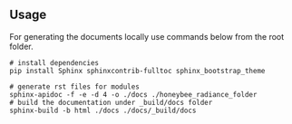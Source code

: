 
## Usage
For generating the documents locally use commands below from the root folder. 

```shell
# install dependencies
pip install Sphinx sphinxcontrib-fulltoc sphinx_bootstrap_theme

# generate rst files for modules
sphinx-apidoc -f -e -d 4 -o ./docs ./honeybee_radiance_folder
# build the documentation under _build/docs folder
sphinx-build -b html ./docs ./docs/_build/docs
```
